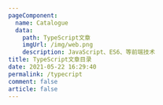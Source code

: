 ```yaml
---
pageComponent:
  name: Catalogue
  data:
    path: TypeScript文章
    imgUrl: /img/web.png
    description: JavaScript、ES6、等前端技术
title: TypeScript文章目录
date: 2021-05-22 16:29:40
permalink: /typecript
comment: false
article: false
---
```

